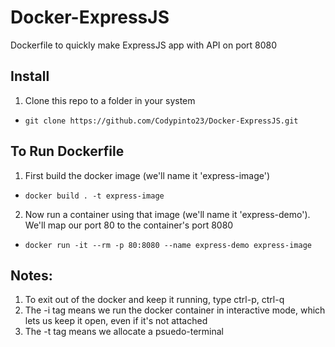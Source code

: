 # Docker-ExpressJS
Dockerfile to quickly make ExpressJS app with API on port 8080


## Install
1) Clone this repo to a folder in your system
* `git clone https://github.com/Codypinto23/Docker-ExpressJS.git`

## To Run Dockerfile

1) First build the docker image (we'll name it 'express-image')
* `docker build . -t express-image`

2) Now run a container using that image (we'll name it 'express-demo'). We'll map our port 80 to the container's port 8080
* `docker run -it --rm -p 80:8080 --name express-demo express-image`


## Notes: 
1) To exit out of the docker and keep it running, type ctrl-p, ctrl-q
2) The -i tag means we run the docker container in interactive mode, which lets us keep it open, even if it's not attached
3) The -t tag means we allocate a psuedo-terminal 

